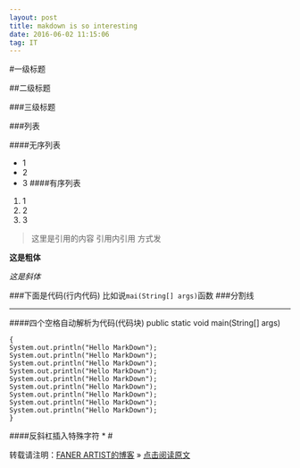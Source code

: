 ```yaml
---
layout: post
title: makdown is so interesting
date: 2016-06-02 11:15:06 
tag: IT
---
```


#一级标题  

##二级标题  

###三级标题  

###列表  

####无序列表  

* 1
* 2
* 3
####有序列表
1. 1
2. 2
3. 3

>这里是引用的内容
引用内引用
方式发

**这是粗体**

*这是斜体*

###下面是代码(行内代码)
比如说`mai(String[] args)`函数
###分割线
***


####四个空格自动解析为代码(代码块)
    public static void main(String[] args)

    {
    System.out.println("Hello MarkDown");
    System.out.println("Hello MarkDown");
    System.out.println("Hello MarkDown");
    System.out.println("Hello MarkDown");
    System.out.println("Hello MarkDown");
    System.out.println("Hello MarkDown");
    System.out.println("Hello MarkDown");
    System.out.println("Hello MarkDown");
    System.out.println("Hello MarkDown");
    }
####反斜杠插入特殊字符
\* \#
<br>

转载请注明：[FANER ARTIST的博客](https://peter2116.github.io) » [点击阅读原文](https://peter2116.github.io/2016/06/MarkDown/)  

